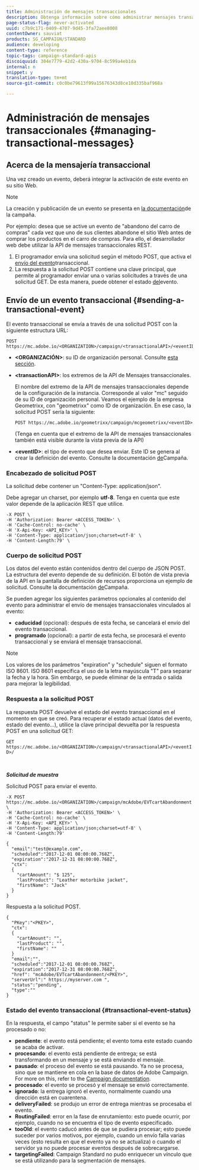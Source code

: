 ```yaml
---
title: Administración de mensajes transaccionales
description: Obtenga información sobre cómo administrar mensajes transaccionales con API.
page-status-flag: never-activated
uuid: c7b9c171-0409-4707-9d45-3fa72aee8008
contentOwner: sauviat
products: SG_CAMPAIGN/STANDARD
audience: developing
content-type: reference
topic-tags: campaign-standard-apis
discoiquuid: 304e7779-42d2-430a-9704-8c599a4eb1da
internal: n
snippet: y
translation-type: tm+mt
source-git-commit: c0c0be79613f99a15676343d8ce10d335baf968a

---
```



# Administración de mensajes transaccionales {#managing-transactional-messages}

## Acerca de la mensajería transaccional

Una vez creado un evento, deberá integrar la activación de este evento en su sitio Web.

>[!NOTE]
>
>La creación y publicación de un evento se presenta en <a href="https://helpx.adobe.com/campaign/standard/administration/using/configuring-transactional-messaging.html">la documentación</a>de la campaña.

Por ejemplo: desea que se active un evento de "abandono del carro de compras" cada vez que uno de sus clientes abandone el sitio Web antes de comprar los productos en el carro de compras. Para ello, el desarrollador web debe utilizar la API de mensajes transaccionales REST.

1. El programador envía una solicitud según el método POST, que activa el [envío del evento](#sending-a-transactional-event)transaccional.
1. La respuesta a la solicitud POST contiene una clave principal, que permite al programador enviar una o varias solicitudes a través de una solicitud GET. De esta manera, puede obtener el estado [del](#transactional-event-status)evento.

## Envío de un evento transaccional {#sending-a-transactional-event}

El evento transaccional se envía a través de una solicitud POST con la siguiente estructura URL:

```
POST https://mc.adobe.io/<ORGANIZATION>/campaign/<transactionalAPI>/<eventID>
```

* **&lt;ORGANIZACIÓN&gt;**: su ID de organización personal. Consulte [esta sección](../../api/using/must-read.md).

* **&lt;transactionAPI&gt;**: los extremos de la API de Mensajes transaccionales.

   El nombre del extremo de la API de mensajes transaccionales depende de la configuración de la instancia. Corresponde al valor "mc" seguido de su ID de organización personal. Veamos el ejemplo de la empresa Geometrixx, con "geometrixx" como ID de organización. En ese caso, la solicitud POST sería la siguiente:

   `POST https://mc.adobe.io/geometrixx/campaign/mcgeometrixx/<eventID>`

   (Tenga en cuenta que el extremo de la API de mensajes transaccionales también está visible durante la vista previa de la API)

* **&lt;eventID&gt;**: el tipo de evento que desea enviar. Este ID se genera al crear la definición del evento. Consulte la documentación [de](https://helpx.adobe.com/campaign/standard/administration/using/configuring-transactional-messaging.html)Campaña.

### Encabezado de solicitud POST

La solicitud debe contener un "Content-Type: application/json".

Debe agregar un charset, por ejemplo **utf-8**. Tenga en cuenta que este valor depende de la aplicación REST que utilice.

```
-X POST \
-H 'Authorization: Bearer <ACCESS_TOKEN>' \
-H 'Cache-Control: no-cache' \
-H 'X-Api-Key: <API_KEY>' \
-H 'Content-Type: application/json;charset=utf-8' \
-H 'Content-Length:79' \
```

### Cuerpo de solicitud POST

Los datos del evento están contenidos dentro del cuerpo de JSON POST. La estructura del evento depende de su definición. El botón de vista previa de la API en la pantalla de definición de recursos proporciona un ejemplo de solicitud. Consulte la documentación [de](https://helpx.adobe.com/campaign/standard/administration/using/configuring-transactional-messaging.html)Campaña.

Se pueden agregar los siguientes parámetros opcionales al contenido del evento para administrar el envío de mensajes transaccionales vinculados al evento:

* **caducidad** (opcional): después de esta fecha, se cancelará el envío del evento transaccional.
* **programado** (opcional): a partir de esta fecha, se procesará el evento transaccional y se enviará el mensaje transaccional.

>[!NOTE]
>
>Los valores de los parámetros "expiration" y "schedule" siguen el formato ISO 8601. ISO 8601 especifica el uso de la letra mayúscula "T" para separar la fecha y la hora. Sin embargo, se puede eliminar de la entrada o salida para mejorar la legibilidad.

### Respuesta a la solicitud POST

La respuesta POST devuelve el estado del evento transaccional en el momento en que se creó. Para recuperar el estado actual (datos del evento, estado del evento...), utilice la clave principal devuelta por la respuesta POST en una solicitud GET:

`GET https://mc.adobe.io/<ORGANIZATION>/campaign/<transactionalAPI>/<eventID>/`

<br/>

***Solicitud de muestra***

Solicitud POST para enviar el evento.

```
-X POST https://mc.adobe.io/<ORGANIZATION>/campaign/mcAdobe/EVTcartAbandonment \
-H 'Authorization: Bearer <ACCESS_TOKEN>' \
-H 'Cache-Control: no-cache' \
-H 'X-Api-Key: <API_KEY>' \
-H 'Content-Type: application/json;charset=utf-8' \
-H 'Content-Length:79'

{
  "email":"test@example.com",
  "scheduled":"2017-12-01 08:00:00.768Z",
  "expiration":"2017-12-31 08:00:00.768Z",
  "ctx":
  {
    "cartAmount": "$ 125",
    "lastProduct": "Leather motorbike jacket",
    "firstName": "Jack"
  }
}
```

Respuesta a la solicitud POST.

```
{
  "PKey":"<PKEY>",
  "ctx":
  {
    "cartAmount": "",
    "lastProduct": "",
    "firstName": ""
  }
  "email":"",
  "scheduled":"2017-12-01 08:00:00.768Z",
  "expiration":"2017-12-31 08:00:00.768Z",
  "href": "mcAdobe/EVTcartAbandonment/<PKEY>",
  "serverUrl":" https://myserver.com ",
  "status":"pending",
  "type":""
}
```

### Estado del evento transaccional {#transactional-event-status}

En la respuesta, el campo "status" le permite saber si el evento se ha procesado o no:

* **pendiente**: el evento está pendiente; el evento toma este estado cuando se acaba de activar.
* **procesando**: el evento está pendiente de entrega; se está transformando en un mensaje y se está enviando el mensaje.
* **pausado**: el proceso del evento se está pausando. Ya no se procesa, sino que se mantiene en cola en la base de datos de Adobe Campaign. For more on this, refer to the [Campaign documentation](https://helpx.adobe.com/campaign/standard/channels/using/event-transactional-messages.html#unpublishing-a-transactional-message).
* **procesado**: el evento se procesó y el mensaje se envió correctamente.
* **ignorado**: la entrega ignoró el evento, normalmente cuando una dirección está en cuarentena.
* **deliveryFailed**: se produjo un error de entrega mientras se procesaba el evento.
* **RoutingFailed**: error en la fase de enrutamiento: esto puede ocurrir, por ejemplo, cuando no se encuentra el tipo de evento especificado.
* **tooOld**: el evento caducó antes de que se pudiera procesar; esto puede suceder por varios motivos, por ejemplo, cuando un envío falla varias veces (esto resulta en que el evento ya no se actualiza) o cuando el servidor ya no puede procesar eventos después de sobrecargarse.
* **targetingFailed**: Campaign Standard no pudo enriquecer un vínculo que se está utilizando para la segmentación de mensajes.
